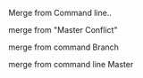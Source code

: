 
Merge from Command line..


merge from "Master Conflict"

merge from command Branch


merge from command line Master

